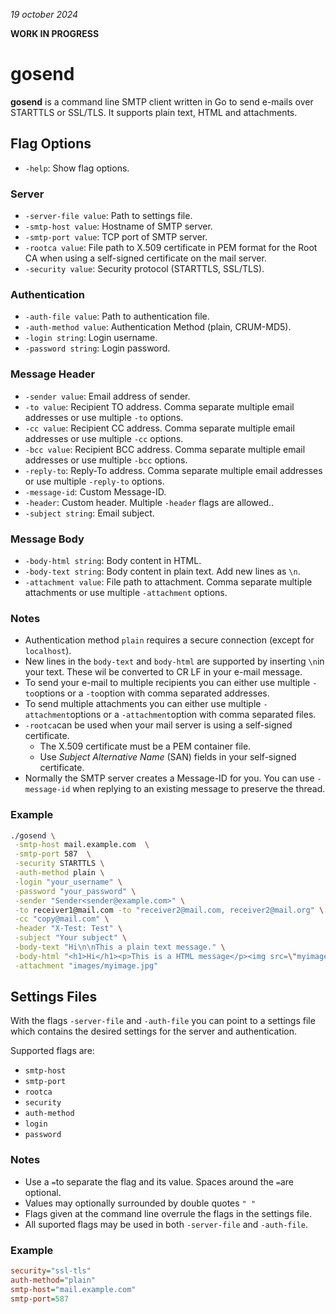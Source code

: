 *19 october 2024*

**WORK IN PROGRESS**

# gosend
**gosend** is a command line SMTP client written in Go to send e-mails over STARTTLS or SSL/TLS. It supports plain text, HTML and attachments.

## Flag Options

- `-help`: Show flag options.

### Server

- `-server-file value`: Path to settings file.
- `-smtp-host value`: Hostname of SMTP server.
- `-smtp-port value`: TCP port of SMTP server.
- `-rootca value`: File path to X.509 certificate in PEM format for the Root CA when using a self-signed certificate on the mail server.
- `-security value`: Security protocol (STARTTLS, SSL/TLS).

### Authentication

- `-auth-file value`: Path to authentication file.
- `-auth-method value`: Authentication Method (plain, CRUM-MD5).
- `-login string`: Login username.
- `-password string`: Login password.

### Message Header

- `-sender value`: Email address of sender.
- `-to value`: Recipient TO address. Comma separate multiple email addresses or use multiple `-to` options.
- `-cc value`: Recipient CC address. Comma separate multiple email addresses or use multiple `-cc` options.
- `-bcc value`: Recipient BCC address. Comma separate multiple email addresses or use multiple `-bcc` options.
- `-reply-to`: Reply-To address. Comma separate multiple email addresses or use multiple `-reply-to` options.
- `-message-id`: Custom Message-ID.
- `-header`: Custom header. Multiple `-header` flags are allowed..
- `-subject string`: Email subject.

### Message Body

- `-body-html string`: Body content in HTML.
- `-body-text string`: Body content in plain text. Add new lines as `\n`.
- `-attachment value`: File path to attachment. Comma separate multiple attachments or use multiple `-attachment` options.

### Notes

- Authentication method `plain` requires a secure connection (except for `localhost`).
- New lines in the `body-text` and `body-html` are supported by inserting `\n`in your text. These wil be converted to CR LF in your e-mail message.
- To send your e-mail to multiple recipients you can either use multiple `-to`options or a `-to`option with comma separated addresses.
- To send multiple attachments you can either use multiple `-attachment`options or a `-attachment`option with comma separated files.
- `-rootca`can be used when your mail server is using a self-signed certificate.
  - The X.509 certificate must be a PEM container file.
  - Use *Subject Alternative Name* (SAN) fields in your self-signed certificate.
-  Normally the SMTP server creates a Message-ID for you. You can use `-message-id` when replying to an existing message to preserve the thread.

### Example

```bash
./gosend \
 -smtp-host mail.example.com  \
 -smtp-port 587  \
 -security STARTTLS \
 -auth-method plain \
 -login "your_username" \
 -password "your_password" \
 -sender "Sender<sender@example.com>" \
 -to receiver1@mail.com -to "receiver2@mail.com, receiver2@mail.org" \
 -cc "copy@mail.com" \
 -header "X-Test: Test" \
 -subject "Your subject" \
 -body-text "Hi\n\nThis a plain text message." \
 -body-html "<h1>Hi</h1><p>This is a HTML message</p><img src=\"myimage.jpg\" alt=\"My image\">" \
 -attachment "images/myimage.jpg"
```

## Settings Files

With the flags `-server-file` and `-auth-file` you can point to a settings file which contains the desired settings for the server and authentication.

Supported flags are:
- `smtp-host`
- `smtp-port`
- `rootca`
- `security`
- `auth-method`
- `login`
- `password`

### Notes

- Use a `=`to separate the flag and its value. Spaces around the `=`are optional.
- Values may optionally surrounded by double quotes `" "`
- Flags given at the command line overrule the flags in the settings file.
- All suported flags may be used in both `-server-file` and `-auth-file`.

### Example

```ini
security="ssl-tls"
auth-method="plain"
smtp-host="mail.example.com"
smtp-port=587
```
